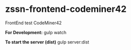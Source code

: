 # zssn-frontend-codeminer42
FrontEnd test CodeMiner42

**For Development:**
gulp watch

**To start the server (dist)**
gulp server:dist